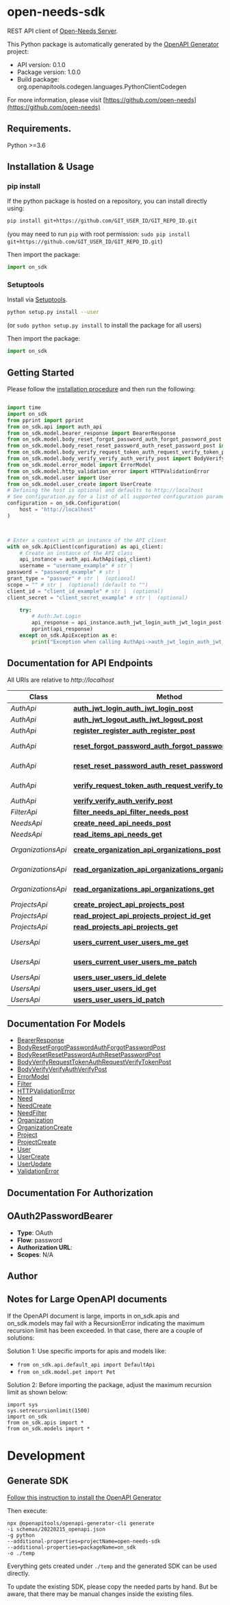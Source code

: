 # open-needs-sdk
REST API client of [Open-Needs Server](https://github.com/open-needs/open-needs-server).

This Python package is automatically generated by the [OpenAPI Generator](https://openapi-generator.tech) project:

- API version: 0.1.0
- Package version: 1.0.0
- Build package: org.openapitools.codegen.languages.PythonClientCodegen

For more information, please visit [https://github.com/open-needs](https://github.com/open-needs)

## Requirements.

Python >=3.6

## Installation & Usage
### pip install

If the python package is hosted on a repository, you can install directly using:

```sh
pip install git+https://github.com/GIT_USER_ID/GIT_REPO_ID.git
```
(you may need to run `pip` with root permission: `sudo pip install git+https://github.com/GIT_USER_ID/GIT_REPO_ID.git`)

Then import the package:
```python
import on_sdk
```

### Setuptools

Install via [Setuptools](http://pypi.python.org/pypi/setuptools).

```sh
python setup.py install --user
```
(or `sudo python setup.py install` to install the package for all users)

Then import the package:
```python
import on_sdk
```

## Getting Started

Please follow the [installation procedure](#installation--usage) and then run the following:

```python

import time
import on_sdk
from pprint import pprint
from on_sdk.api import auth_api
from on_sdk.model.bearer_response import BearerResponse
from on_sdk.model.body_reset_forgot_password_auth_forgot_password_post import BodyResetForgotPasswordAuthForgotPasswordPost
from on_sdk.model.body_reset_reset_password_auth_reset_password_post import BodyResetResetPasswordAuthResetPasswordPost
from on_sdk.model.body_verify_request_token_auth_request_verify_token_post import BodyVerifyRequestTokenAuthRequestVerifyTokenPost
from on_sdk.model.body_verify_verify_auth_verify_post import BodyVerifyVerifyAuthVerifyPost
from on_sdk.model.error_model import ErrorModel
from on_sdk.model.http_validation_error import HTTPValidationError
from on_sdk.model.user import User
from on_sdk.model.user_create import UserCreate
# Defining the host is optional and defaults to http://localhost
# See configuration.py for a list of all supported configuration parameters.
configuration = on_sdk.Configuration(
    host = "http://localhost"
)



# Enter a context with an instance of the API client
with on_sdk.ApiClient(configuration) as api_client:
    # Create an instance of the API class
    api_instance = auth_api.AuthApi(api_client)
    username = "username_example" # str | 
password = "password_example" # str | 
grant_type = "passwor" # str |  (optional)
scope = "" # str |  (optional) (default to "")
client_id = "client_id_example" # str |  (optional)
client_secret = "client_secret_example" # str |  (optional)

    try:
        # Auth:Jwt.Login
        api_response = api_instance.auth_jwt_login_auth_jwt_login_post(username, password, grant_type=grant_type, scope=scope, client_id=client_id, client_secret=client_secret)
        pprint(api_response)
    except on_sdk.ApiException as e:
        print("Exception when calling AuthApi->auth_jwt_login_auth_jwt_login_post: %s\n" % e)
```

## Documentation for API Endpoints

All URIs are relative to *http://localhost*

Class | Method | HTTP request | Description
------------ | ------------- | ------------- | -------------
*AuthApi* | [**auth_jwt_login_auth_jwt_login_post**](docs/AuthApi.md#auth_jwt_login_auth_jwt_login_post) | **POST** /auth/jwt/login | Auth:Jwt.Login
*AuthApi* | [**auth_jwt_logout_auth_jwt_logout_post**](docs/AuthApi.md#auth_jwt_logout_auth_jwt_logout_post) | **POST** /auth/jwt/logout | Auth:Jwt.Logout
*AuthApi* | [**register_register_auth_register_post**](docs/AuthApi.md#register_register_auth_register_post) | **POST** /auth/register | Register:Register
*AuthApi* | [**reset_forgot_password_auth_forgot_password_post**](docs/AuthApi.md#reset_forgot_password_auth_forgot_password_post) | **POST** /auth/forgot-password | Reset:Forgot Password
*AuthApi* | [**reset_reset_password_auth_reset_password_post**](docs/AuthApi.md#reset_reset_password_auth_reset_password_post) | **POST** /auth/reset-password | Reset:Reset Password
*AuthApi* | [**verify_request_token_auth_request_verify_token_post**](docs/AuthApi.md#verify_request_token_auth_request_verify_token_post) | **POST** /auth/request-verify-token | Verify:Request-Token
*AuthApi* | [**verify_verify_auth_verify_post**](docs/AuthApi.md#verify_verify_auth_verify_post) | **POST** /auth/verify | Verify:Verify
*FilterApi* | [**filter_needs_api_filter_needs_post**](docs/FilterApi.md#filter_needs_api_filter_needs_post) | **POST** /api/filter/needs | Filter Needs
*NeedsApi* | [**create_need_api_needs_post**](docs/NeedsApi.md#create_need_api_needs_post) | **POST** /api/needs/ | Create Need
*NeedsApi* | [**read_items_api_needs_get**](docs/NeedsApi.md#read_items_api_needs_get) | **GET** /api/needs/ | Read Items
*OrganizationsApi* | [**create_organization_api_organizations_post**](docs/OrganizationsApi.md#create_organization_api_organizations_post) | **POST** /api/organizations/ | Create Organization
*OrganizationsApi* | [**read_organization_api_organizations_organization_id_get**](docs/OrganizationsApi.md#read_organization_api_organizations_organization_id_get) | **GET** /api/organizations/{organization_id} | Read Organization
*OrganizationsApi* | [**read_organizations_api_organizations_get**](docs/OrganizationsApi.md#read_organizations_api_organizations_get) | **GET** /api/organizations/ | Read Organizations
*ProjectsApi* | [**create_project_api_projects_post**](docs/ProjectsApi.md#create_project_api_projects_post) | **POST** /api/projects/ | Create Project
*ProjectsApi* | [**read_project_api_projects_project_id_get**](docs/ProjectsApi.md#read_project_api_projects_project_id_get) | **GET** /api/projects/{project_id} | Read Project
*ProjectsApi* | [**read_projects_api_projects_get**](docs/ProjectsApi.md#read_projects_api_projects_get) | **GET** /api/projects/ | Read Projects
*UsersApi* | [**users_current_user_users_me_get**](docs/UsersApi.md#users_current_user_users_me_get) | **GET** /users/me | Users:Current User
*UsersApi* | [**users_current_user_users_me_patch**](docs/UsersApi.md#users_current_user_users_me_patch) | **PATCH** /users/me | Users:Current User
*UsersApi* | [**users_user_users_id_delete**](docs/UsersApi.md#users_user_users_id_delete) | **DELETE** /users/{id} | Users:User
*UsersApi* | [**users_user_users_id_get**](docs/UsersApi.md#users_user_users_id_get) | **GET** /users/{id} | Users:User
*UsersApi* | [**users_user_users_id_patch**](docs/UsersApi.md#users_user_users_id_patch) | **PATCH** /users/{id} | Users:User


## Documentation For Models

 - [BearerResponse](docs/BearerResponse.md)
 - [BodyResetForgotPasswordAuthForgotPasswordPost](docs/BodyResetForgotPasswordAuthForgotPasswordPost.md)
 - [BodyResetResetPasswordAuthResetPasswordPost](docs/BodyResetResetPasswordAuthResetPasswordPost.md)
 - [BodyVerifyRequestTokenAuthRequestVerifyTokenPost](docs/BodyVerifyRequestTokenAuthRequestVerifyTokenPost.md)
 - [BodyVerifyVerifyAuthVerifyPost](docs/BodyVerifyVerifyAuthVerifyPost.md)
 - [ErrorModel](docs/ErrorModel.md)
 - [Filter](docs/Filter.md)
 - [HTTPValidationError](docs/HTTPValidationError.md)
 - [Need](docs/Need.md)
 - [NeedCreate](docs/NeedCreate.md)
 - [NeedFilter](docs/NeedFilter.md)
 - [Organization](docs/Organization.md)
 - [OrganizationCreate](docs/OrganizationCreate.md)
 - [Project](docs/Project.md)
 - [ProjectCreate](docs/ProjectCreate.md)
 - [User](docs/User.md)
 - [UserCreate](docs/UserCreate.md)
 - [UserUpdate](docs/UserUpdate.md)
 - [ValidationError](docs/ValidationError.md)


## Documentation For Authorization


## OAuth2PasswordBearer

- **Type**: OAuth
- **Flow**: password
- **Authorization URL**: 
- **Scopes**: N/A


## Author




## Notes for Large OpenAPI documents
If the OpenAPI document is large, imports in on_sdk.apis and on_sdk.models may fail with a
RecursionError indicating the maximum recursion limit has been exceeded. In that case, there are a couple of solutions:

Solution 1:
Use specific imports for apis and models like:
- `from on_sdk.api.default_api import DefaultApi`
- `from on_sdk.model.pet import Pet`

Solution 2:
Before importing the package, adjust the maximum recursion limit as shown below:
```
import sys
sys.setrecursionlimit(1500)
import on_sdk
from on_sdk.apis import *
from on_sdk.models import *
```

# Development

## Generate SDK
[Follow this instruction to install the OpenAPI Generator](https://openapi-generator.tech/docs/installation)

Then execute:
 
```
npx @openapitools/openapi-generator-cli generate 
-i schemas/20220215_openapi.json 
-g python 
--additional-properties=projectName=open-needs-sdk 
--additional-properties=packageName=on_sdk 
-o ./temp
```

Everything gets created under ``./temp`` and the generated SDK can be used directly.

To update the existing SDK, please copy the needed parts by hand.
But be aware, that there may be manual changes inside the existing files.



